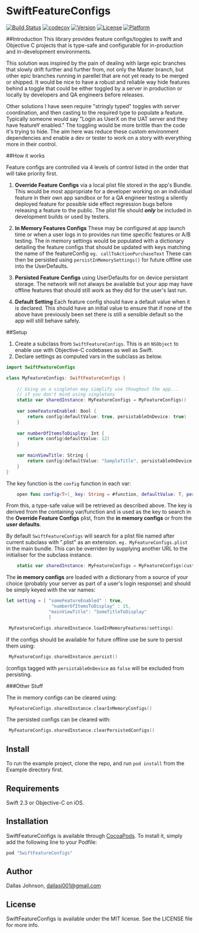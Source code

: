 # SwiftFeatureConfigs

[![Build Status](https://travis-ci.org/dallasjohnson/SwiftFeatureConfigs.svg?branch=master)](https://travis-ci.org/dallasjohnson/SwiftFeatureConfigs)
[![codecov](https://codecov.io/gh/dallasjohnson/SwiftFeatureConfigs/branch/master/graph/badge.svg)](https://codecov.io/gh/dallasjohnson/SwiftFeatureConfigs)
[![Version](https://img.shields.io/cocoapods/v/SwiftFeatureConfigs.svg?style=flat)](http://cocoapods.org/pods/SwiftFeatureConfigs)
[![License](https://img.shields.io/cocoapods/l/SwiftFeatureConfigs.svg?style=flat)](http://cocoapods.org/pods/SwiftFeatureConfigs)
[![Platform](https://img.shields.io/cocoapods/p/SwiftFeatureConfigs.svg?style=flat)](http://cocoapods.org/pods/SwiftFeatureConfigs)

##Introduction
This library provides feature configs/toggles to swift and Objective C projects that is type-safe and configurable for in-production and in-development environments.

This solution was inspired by the pain of dealing with large epic branches that slowly drift further and further from, not only the Master branch, but other epic branches running in parellel that are not yet ready to be merged or shipped. It would be nice to have a robust and reliable way hide features behind a toggle that could be either toggled by a server in production or locally by developers and QA engineers before releases.

Other solutions I have seen require "stringly typed" toggles with server coordination, and then casting to the required type to populate a feature. Typically someone would say "Login as UserX on the UAT server and they have featureY enabled." The toggling would be more brittle than the code it's trying to hide. The aim here was reduce these custom environment dependencies and enable a dev or tester to work on a story with everything more in their control. 

##How it works

  Feature configs are controlled via 4 levels of control listed in the order that will take priority first.
  
1. **Override Feature Configs** via a local plist file stored in the app's Bundle. This would be most appropriate for a developer working on an individual feature in their own app sandbox or for a QA engineer testing a silently deployed feature for possible side effect regression bugs before releasing a feature to the public. The plist file should ***only*** be included in development builds or used by testers. 
  
2. **In Memory Features Configs** These may be configured at app launch time or when a user logs in to provides run time specific features or A/B testing. The in memory settings would be populated with a dictionary detailing the feature configs that should be updated with keys matching the name of the featureConfig `eg. callToActionPurchaseText` These can then be persisted using `persistInMemorySettings()` for future offline use into the UserDefaults.
  
3. **Persisted Feature Configs** using UserDefaults for on device persistant storage. The network will not always be available but your app may have offline features that should still work as they did for the user's last run.
  
4. **Default Setting** Each feature config should have a default value when it is declared. This should have an initial value to ensure that if none of the above have previously been set there is still a sensible default so the app will still behave safely.

##Setup
1. Create a subclass from `SwiftFeatureConfigs`. This is an `NSObject` to enable use with Objective-C codebases as well as Swift. 
2. Declare settings as computed vars in the subclass as below.

```swift
import SwiftFeatureConfigs

class MyFeatureConfigs: SwiftFeatureConfigs {
    
    // Using as a singleton may simplify use thoughout the app...
    // if you don't mind using singletons
    static var sharedInstance: MyFeatureConfigs = MyFeatureConfigs()
    
    var someFeatureEnabled: Bool {
        return config(defaultValue: true, persistableOnDevice: true)
    }
    
    var numberOfItemsToDisplay: Int {
        return config(defaultValue: 12)
    }
    
    var mainViewTitle: String {
        return config(defaultValue: "SampleTitle", persistableOnDevice: false)
    }
}

```

The key function is the `config` function in each var:

```swift
    open func config<T>(_ key: String = #function, defaultValue: T, persistableOnDevice: Bool = true) -> T {
```

From this, a type-safe value will be retrieved as described above.
The key is derived from the containing var/function and is used as the key to search in the **Override Feature Configs** plist, from the **in memory configs** or from the **user defaults**.

By default `SwiftFeatureConfigs` will search for a plist file named after current subclass with ".plist" as an extension. `eg. MyFeatureConfigs.plist` in the main bundle. This can be overriden by supplying another URL to the initialiser for the subclass instance.

```swift
    static var sharedInstance: MyFeatureConfigs = MyFeatureConfigs(customOverrideoURL)
```


The **in memory configs** are loaded with a dictionary from a source of your choice (probably your server as part of a user's login response) and should be simply keyed with the var names:

```swift
let setting = [ "someFeatureEnabled" : true,
				 "numberOfItemsToDisplay" : 15,
				"mainViewTitle": "SomeTitleToDisplay"
				]
```

```swift
 MyFeatureConfigs.sharedInstance.loadInMemoryFeatures(settings)
```

If the configs should be available for future offline use be sure to persist them using:

```swift
 MyFeatureConfigs.sharedInstance.persist()
```
(configs tagged with `persistableOnDevice` as `false` will be excluded from persisting.
 
###Other Stuff

The in memory configs can be cleared using:

```swift
 MyFeatureConfigs.sharedInstance.clearInMemoryConfigs()
```
The persisted configs can be cleared with:

```swift
 MyFeatureConfigs.sharedInstance.clearPersistedConfigs()
```

## Install

To run the example project, clone the repo, and run `pod install` from the Example directory first.

## Requirements
Swift 2.3 or Objective-C on iOS.

## Installation

SwiftFeatureConfigs is available through [CocoaPods](http://cocoapods.org). To install
it, simply add the following line to your Podfile:

```ruby
pod "SwiftFeatureConfigs"
```

## Author

Dallas Johnson, dallasj001@gmail.com

## License

SwiftFeatureConfigs is available under the MIT license. See the LICENSE file for more info.
